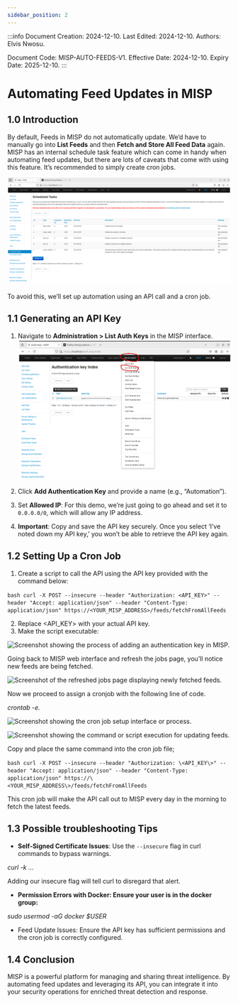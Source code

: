 ```yaml
---
sidebar_position: 2
---
```


:::info
Document Creation: 2024-12-10. Last Edited: 2024-12-10. Authors: Elvis Nwosu.

Document Code: MISP-AUTO-FEEDS-V1. Effective Date: 2024-12-10. Expiry Date: 2025-12-10.
:::



# Automating Feed Updates in MISP

## 1.0 Introduction
By default, Feeds in MISP do not automatically update. We’d have to manually go into **List Feeds** and then **Fetch and Store All Feed Data** again.  
MISP has an internal schedule task feature which can come in handy when automating feed updates, but there are lots of caveats that come with using this feature. It’s recommended to simply create cron jobs.

![Screenshot of the MISP schedule task feature with a warning or configuration page.](./img/misp_schedule_task_warning.png)


To avoid this, we’ll set up automation using an API call and a cron job.

## 1.1 Generating an API Key
1. Navigate to **Administration > List Auth Keys** in the MISP interface.  
   ![Screenshot showing the navigation to "Administration > List Auth Keys."](./img/auth_keys_navigation.png)


2. Click **Add Authentication Key** and provide a name (e.g., “Automation”).
3. Set **Allowed IP**: For this demo, we’re just going to go ahead and set it to `0.0.0.0/0`, which will allow any IP address.
4. **Important**: Copy and save the API key securely. Once you select ‘I’ve noted down my API key,’ you won’t be able to retrieve the API key again. 


## 1.2 Setting Up a Cron Job


1.  Create a script to call the API using the API key provided with the command below:

```bash curl -X POST --insecure --header "Authorization: <API_KEY>" --header "Accept: application/json" --header "Content-Type: application/json" https://<YOUR_MISP_ADDRESS>/feeds/fetchFromAllFeeds```


2.  Replace \<API_KEY\> with your actual API key.
3.  Make the script executable:

   ![Screenshot showing the process of adding an authentication key in MISP.](./img/add_auth_key.png)


Going back to MISP web interface and refresh the jobs page, you’ll notice new feeds are being fetched.

![Screenshot of the refreshed jobs page displaying newly fetched feeds.](./img/jobs_page_refresh.png)

Now we proceed to assign a cronjob with the following line of code.

_crontab -e._

![Screenshot showing the cron job setup interface or process.](./img/cron_job_setup.png)


![Screenshot showing the command or script execution for updating feeds.](./img/feed_update_script.png)

Copy and place the same command into the cron job file;

```bash curl -X POST --insecure --header "Authorization: \<API_KEY\>" --header "Accept: application/json" --header "Content-Type: application/json" https://\<YOUR_MISP_ADDRESS\>/feeds/fetchFromAllFeeds```

This cron job will make the API call out to MISP every day in the morning to fetch the latest feeds.

## 1.3 Possible troubleshooting Tips

- **Self-Signed Certificate Issues**: Use the `--insecure` flag in curl commands to bypass warnings.


_curl -k ..._

Adding our insecure flag will tell curl to disregard that alert.

-   **Permission Errors with Docker: Ensure your user is in the docker group:**

_sudo usermod -aG docker $USER_

-   Feed Update Issues: Ensure the API key has sufficient permissions and the cron job is correctly configured.
## 1.4 Conclusion

MISP is a powerful platform for managing and sharing threat intelligence. By automating feed updates and leveraging its API, you can integrate it into your security operations for enriched threat detection and response.

